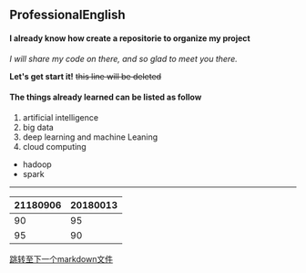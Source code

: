 ## ProfessionalEnglish
#### I already know how create a repositorie to organize my project
*I will share my code on there, and so glad to meet you there.*

**Let's get start it!**
~~this line will be deleted~~


#### The things already learned can be listed as follow ##
1. artificial intelligence
2. big data
3. deep learning and machine Leaning
4. cloud computing
 * hadoop
 * spark

<hr>


|  21180906   | 20180013  |
|  ----  | ----  |
| 90  | 95 |
| 95  | 90 |


[跳转至下一个markdown文件](More.md)

